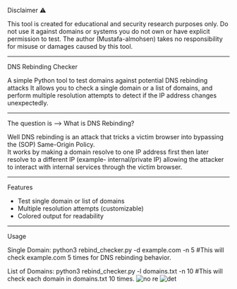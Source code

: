 Disclaimer ⚠️

This tool is created for educational and security research purposes only.
Do not use it against domains or systems you do not own or have explicit permission to test.
The author (Mustafa-almohsen) takes no responsibility for misuse or damages caused by this tool.

-----------

DNS Rebinding Checker

A simple Python tool to test domains against potential DNS rebinding attacks
It allows you to check a single domain or a list of domains, and perform multiple resolution attempts to detect if the IP address changes unexpectedly.

---------
The question is --> What is DNS Rebinding?                                                                                                                                                                                 

Well DNS rebinding is an attack that tricks a victim   browser into bypassing the (SOP) Same-Origin Policy.  
It works by making a domain resolve to one IP address first then later resolve to a different IP (example-  internal/private IP) allowing the attacker to interact with internal services through the victim browser.




-----------

 Features
- Test single domain or list of domains  
- Multiple resolution attempts (customizable)  
- Colored output for readability  

---------

Usage

Single Domain:
python3 rebind_checker.py -d example.com -n 5 
#This will check example.com 5 times for DNS rebinding behavior.

List of Domains:
python3 rebind_checker.py -l domains.txt -n 10
#This will check each domain in domains.txt 10 times.
![no re](https://github.com/user-attachments/assets/fa91988f-6195-4242-a58d-78036cff2950)
![det](https://github.com/user-attachments/assets/a74bad07-dfc4-4eb6-a61f-0021c7e99d33)


